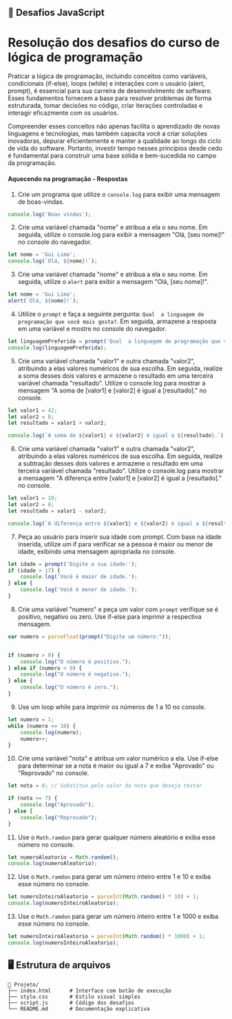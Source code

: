 ## 🧠 Desafios JavaScript

# Resolução dos desafios do curso de lógica de programação

Praticar a lógica de programação, incluindo conceitos como variáveis, condicionais (if-else), loops (while) e interações com o usuário (alert, prompt), é essencial para sua carreira de desenvolvimento de software. Esses fundamentos fornecem a base para resolver problemas de forma estruturada, tomar decisões no código, criar iterações controladas e interagir eficazmente com os usuários. 

Compreender esses conceitos não apenas facilita o aprendizado de novas linguagens e tecnologias, mas também capacita você a criar soluções inovadoras, depurar eficientemente e manter a qualidade ao longo do ciclo de vida do software. Portanto, investir tempo nesses princípios desde cedo é fundamental para construir uma base sólida e bem-sucedida no campo da programação.

#### Aquecendo na programação - Respostas

1) Crie um programa que utilize o `console.log` para exibir uma mensagem de boas-vindas.

```js
console.log('Boas vindas');
```

2) Crie uma variável chamada "nome" e atribua a ela o seu nome. Em seguida, utilize o console.log para exibir a mensagem "Olá, [seu nome]!" no console do navegador.

```js
let nome = 'Gui Lima';
console.log(`Olá, ${nome}!`);
```

3) Crie uma variável chamada "nome" e atribua a ela o seu nome. Em seguida, utilize o `alert` para exibir a mensagem "Olá, [seu nome]!".

```js
let nome = 'Gui Lima';
alert(`Olá, ${nome}!`);
```

4) Utilize o `prompt` e faça a seguinte pergunta: `Qual  a linguagem de programação que você mais gosta?`. Em seguida, armazene a resposta em uma variável e mostre no console do navegador.

```js
let linguagemPreferida = prompt('Qual  a linguagem de programação que você mais gosta?');
console.log(linguagemPreferida);
```

5) Crie uma variável chamada "valor1" e outra chamada "valor2", atribuindo a elas valores numéricos de sua escolha. Em seguida, realize a soma desses dois valores e armazene o resultado em uma terceira variável chamada "resultado". Utilize o console.log para mostrar a mensagem "A soma de [valor1] e [valor2] é igual a [resultado]." no console.

```js
let valor1 = 42;
let valor2 = 8;
let resultado = valor1 + valor2;

console.log(`A soma de ${valor1} e ${valor2} é igual a ${resultado}.`)
```

6) Crie uma variável chamada "valor1" e outra chamada "valor2", atribuindo a elas valores numéricos de sua escolha. Em seguida, realize a subtração desses dois valores e armazene o resultado em uma terceira variável chamada "resultado". Utilize o console.log para mostrar a mensagem "A diferença entre [valor1] e [valor2] é igual a [resultado]." no console.

```js
let valor1 = 10;
let valor2 = 8;
let resultado = valor1 - valor2;

console.log(`A diferença entre ${valor1} e ${valor2} é igual a ${resultado}.`);
```

7)  Peça ao usuário para inserir sua idade com prompt. Com base na idade inserida, utilize um if para verificar se a pessoa é maior ou menor de idade, exibindo uma mensagem apropriada no console.

```js 
let idade = prompt('Digite a sua idade:');
if (idade > 17) {
    console.log('Você é maior de idade.');
} else {
    console.log('Você é menor de idade.');
}
```

8) Crie uma variável "numero" e peça um valor com `prompt` verifique se é positivo, negativo ou zero. Use if-else para imprimir a respectiva mensagem.

```js
var numero = parseFloat(prompt("Digite um número:"));


if (numero > 0) {
    console.log("O número é positivo.");
} else if (numero < 0) {
    console.log("O número é negativo.");
} else {
    console.log("O número é zero.");
}
```

9) Use um loop while para imprimir os números de 1 a 10 no console.

```js
let numero = 1;
while (numero <= 10) {
    console.log(numero);
    numero++;
}
```

10) Crie uma variável "nota" e atribua um valor numérico a ela. Use if-else para determinar se a nota é maior ou igual a 7 e exiba "Aprovado" ou "Reprovado" no console.

```js
let nota = 8; // Substitua pelo valor da nota que deseja testar

if (nota >= 7) {
    console.log("Aprovado");
} else {
    console.log("Reprovado");
}
```

11) Use o `Math.ramdon` para gerar qualquer número aleatório e exiba esse número no console.

```js 
let numeroAleatorio = Math.random();
console.log(numeroAleatorio);
```

12) Use o `Math.ramdon` para gerar um número inteiro entre 1 e 10 e exiba esse número no console.

```js
let numeroInteiroAleatorio = parseInt(Math.random() * 10) + 1;
console.log(numeroInteiroAleatorio);
```


13) Use o `Math.ramdon` para gerar um número inteiro entre 1 e 1000 e exiba esse número no console.

```js
let numeroInteiroAleatorio = parseInt(Math.random() * 1000) + 1;
console.log(numeroInteiroAleatorio);
```


## 🖥️ Estrutura de arquivos

```plaintext
📁 Projeto/
├── index.html      # Interface com botão de execução
├── style.css       # Estilo visual simples
├── script.js       # Código dos desafios
└── README.md       # Documentação explicativa
